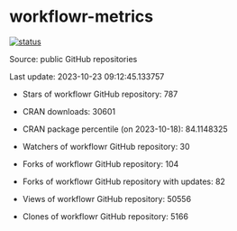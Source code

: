 
<!-- README.md is generated from README.Rmd. Please edit that file -->

# workflowr-metrics

[![status](https://github.com/workflowr/workflowr-metrics/workflows/metrics/badge.svg)](https://github.com/workflowr/workflowr-metrics/actions/workflows/metrics.yaml)

Source: public GitHub repositories

Last update: 2023-10-23 09:12:45.133757

<!--





* Weekly active projects (unique users):  ()

* Monthly active projects (unique users):  ()

* Number of workflowr projects on GitHub: 


-->

  - Stars of workflowr GitHub repository: 787

  - CRAN downloads: 30601

  - CRAN package percentile (on 2023-10-18): 84.1148325

  - Watchers of workflowr GitHub repository: 30

  - Forks of workflowr GitHub repository: 104

  - Forks of workflowr GitHub repository with updates: 82

  - Views of workflowr GitHub repository: 50556

  - Clones of workflowr GitHub repository: 5166
